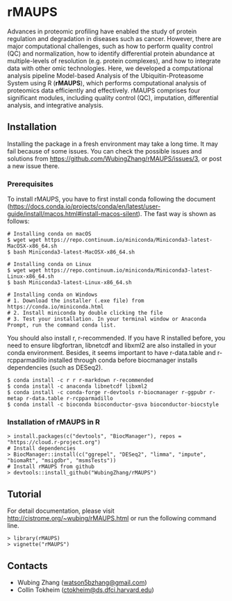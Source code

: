 # rMAUPS

Advances in proteomic profiling have enabled the study of protein regulation and degradation in diseases such as cancer. However, there are major computational challenges, such as how to perform quality control (QC) and normalization, how to identify differential protein abundance at multiple-levels of resolution (e.g. protein complexes), and how to integrate data with other omic technologies. Here, we developed a computational analysis pipeline Model-based Analysis of the Ubiquitin-Proteasome System using R (**rMAUPS**), which performs computational analysis of proteomics data efficiently and effectively. rMAUPS comprises four significant modules, including quality control (QC), imputation, differential analysis, and integrative analysis.

## Installation
Installing the package in a fresh environment may take a long time. It may fail because of some issues. You can check the possible issues and solutions from https://github.com/WubingZhang/rMAUPS/issues/3, or post a new issue there.

### Prerequisites
To install rMAUPS, you have to first install conda following the document (https://docs.conda.io/projects/conda/en/latest/user-guide/install/macos.html#install-macos-silent).  The fast way is shown as follows:  

```
# Installing conda on macOS
$ wget wget https://repo.continuum.io/miniconda/Miniconda3-latest-MacOSX-x86_64.sh
$ bash Miniconda3-latest-MacOSX-x86_64.sh

# Installing conda on Linux
$ wget wget https://repo.continuum.io/miniconda/Miniconda3-latest-Linux-x86_64.sh
$ bash Miniconda3-latest-Linux-x86_64.sh

# Installing conda on Windows
# 1. Download the installer (.exe file) from https://conda.io/miniconda.html
# 2. Install miniconda by double clicking the file
# 3. Test your installation. In your terminal window or Anaconda Prompt, run the command conda list.
```

You should also install r, r-recommended. If you have R installed before, you need to ensure libgfortran, libnetcdf and libxml2 are also installed in your conda environment. Besides, it seems important to have r-data.table and r-rcpparmadillo installed through conda before biocmanager installs dependencies (such as DESeq2).
```
$ conda install -c r r r-markdown r-recommended
$ conda install -c anaconda libnetcdf libxml2
$ conda install -c conda-forge r-devtools r-biocmanager r-ggpubr r-metap r-data.table r-rcpparmadillo
$ conda install -c bioconda bioconductor-gsva bioconductor-biocstyle
```

### Installation of rMAUPS in R
```
> install.packages(c("devtools", "BiocManager"), repos = "https://cloud.r-project.org")
# Install dependencies
> BiocManager::install(c("ggrepel", "DESeq2", "limma", "impute", "biomaRt", "msigdbr", "msmsTests"))
# Install rMAUPS from github
> devtools::install_github("WubingZhang/rMAUPS")
```

## Tutorial
For detail documentation, please visit http://cistrome.org/~wubing/rMAUPS.html or run the following command line.

```
> library(rMAUPS)
> vignette("rMAUPS")
```


## Contacts

* Wubing Zhang (watson5bzhang@gmail.com)
* Collin Tokheim (ctokheim@ds.dfci.harvard.edu)

